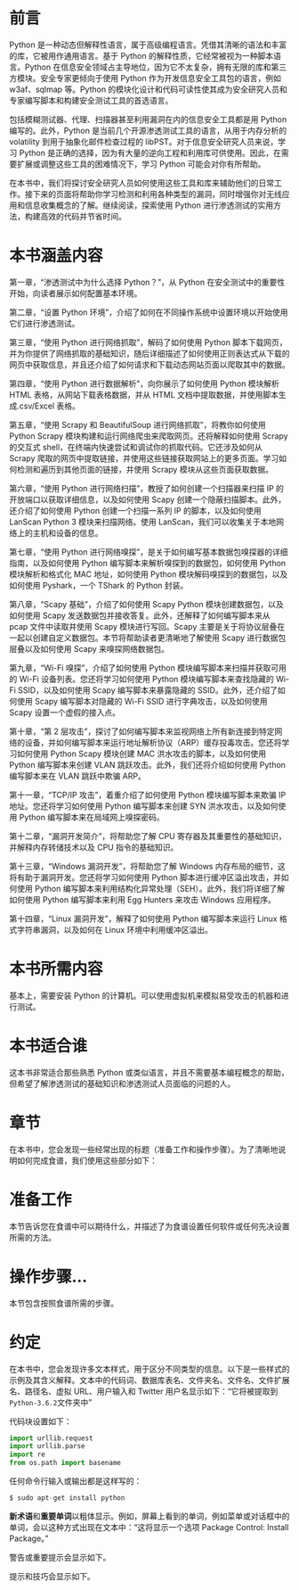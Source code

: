 # 前言

Python 是一种动态但解释性语言，属于高级编程语言。凭借其清晰的语法和丰富的库，它被用作通用语言。基于 Python 的解释性质，它经常被视为一种脚本语言。Python 在信息安全领域占主导地位，因为它不太复杂，拥有无限的库和第三方模块。安全专家更倾向于使用 Python 作为开发信息安全工具包的语言，例如 w3af、sqlmap 等。Python 的模块化设计和代码可读性使其成为安全研究人员和专家编写脚本和构建安全测试工具的首选语言。

包括模糊测试器、代理、扫描器甚至利用漏洞在内的信息安全工具都是用 Python 编写的。此外，Python 是当前几个开源渗透测试工具的语言，从用于内存分析的 volatility 到用于抽象化邮件检查过程的 libPST。对于信息安全研究人员来说，学习 Python 是正确的选择，因为有大量的逆向工程和利用库可供使用。因此，在需要扩展或调整这些工具的困难情况下，学习 Python 可能会对你有所帮助。

在本书中，我们将探讨安全研究人员如何使用这些工具和库来辅助他们的日常工作。接下来的页面将帮助你学习检测和利用各种类型的漏洞，同时增强你对无线应用和信息收集概念的了解。继续阅读，探索使用 Python 进行渗透测试的实用方法，构建高效的代码并节省时间。

# 本书涵盖内容

第一章，“渗透测试中为什么选择 Python？”，从 Python 在安全测试中的重要性开始，向读者展示如何配置基本环境。

第二章，“设置 Python 环境”，介绍了如何在不同操作系统中设置环境以开始使用它们进行渗透测试。

第三章，“使用 Python 进行网络抓取”，解码了如何使用 Python 脚本下载网页，并为你提供了网络抓取的基础知识，随后详细描述了如何使用正则表达式从下载的网页中获取信息，并且还介绍了如何请求和下载动态网站页面以爬取其中的数据。

第四章，“使用 Python 进行数据解析”，向你展示了如何使用 Python 模块解析 HTML 表格，从网站下载表格数据，并从 HTML 文档中提取数据，并使用脚本生成.csv/Excel 表格。

第五章，“使用 Scrapy 和 BeautifulSoup 进行网络抓取”，将教你如何使用 Python Scrapy 模块构建和运行网络爬虫来爬取网页。还将解释如何使用 Scrapy 的交互式 shell，在终端内快速尝试和调试你的抓取代码。它还涉及如何从 Scrapy 爬取的网页中提取链接，并使用这些链接获取网站上的更多页面。学习如何检测和遍历到其他页面的链接，并使用 Scrapy 模块从这些页面获取数据。

第六章，“使用 Python 进行网络扫描”，教授了如何创建一个扫描器来扫描 IP 的开放端口以获取详细信息，以及如何使用 Scapy 创建一个隐蔽扫描脚本。此外，还介绍了如何使用 Python 创建一个扫描一系列 IP 的脚本，以及如何使用 LanScan Python 3 模块来扫描网络。使用 LanScan，我们可以收集关于本地网络上的主机和设备的信息。

第七章，“使用 Python 进行网络嗅探”，是关于如何编写基本数据包嗅探器的详细指南，以及如何使用 Python 编写脚本来解析嗅探到的数据包，如何使用 Python 模块解析和格式化 MAC 地址，如何使用 Python 模块解码嗅探到的数据包，以及如何使用 Pyshark，一个 TShark 的 Python 封装。

第八章，“Scapy 基础”，介绍了如何使用 Scapy Python 模块创建数据包，以及如何使用 Scapy 发送数据包并接收答复。此外，还解释了如何编写脚本来从 pcap 文件中读取并使用 Scapy 模块进行写回。Scapy 主要是关于将协议层叠在一起以创建自定义数据包。本节将帮助读者更清晰地了解使用 Scapy 进行数据包层叠以及如何使用 Scapy 来嗅探网络数据包。

第九章，“Wi-Fi 嗅探”，介绍了如何使用 Python 模块编写脚本来扫描并获取可用的 Wi-Fi 设备列表。您还将学习如何使用 Python 模块编写脚本来查找隐藏的 Wi-Fi SSID，以及如何使用 Scapy 编写脚本来暴露隐藏的 SSID。此外，还介绍了如何使用 Scapy 编写脚本对隐藏的 Wi-Fi SSID 进行字典攻击，以及如何使用 Scapy 设置一个虚假的接入点。

第十章，“第 2 层攻击”，探讨了如何编写脚本来监视网络上所有新连接到特定网络的设备，并如何编写脚本来运行地址解析协议（ARP）缓存投毒攻击。您还将学习如何使用 Python Scapy 模块创建 MAC 洪水攻击的脚本，以及如何使用 Python 编写脚本来创建 VLAN 跳跃攻击。此外，我们还将介绍如何使用 Python 编写脚本来在 VLAN 跳跃中欺骗 ARP。

第十一章，“TCP/IP 攻击”，着重介绍了如何使用 Python 模块编写脚本来欺骗 IP 地址。您还将学习如何使用 Python 编写脚本来创建 SYN 洪水攻击，以及如何使用 Python 编写脚本来在局域网上嗅探密码。

第十二章，“漏洞开发简介”，将帮助您了解 CPU 寄存器及其重要性的基础知识，并解释内存转储技术以及 CPU 指令的基础知识。

第十三章，“Windows 漏洞开发”，将帮助您了解 Windows 内存布局的细节，这将有助于漏洞开发。您还将学习如何使用 Python 脚本进行缓冲区溢出攻击，并如何使用 Python 编写脚本来利用结构化异常处理（SEH）。此外，我们将详细了解如何使用 Python 编写脚本来利用 Egg Hunters 来攻击 Windows 应用程序。

第十四章，“Linux 漏洞开发”，解释了如何使用 Python 编写脚本来运行 Linux 格式字符串漏洞，以及如何在 Linux 环境中利用缓冲区溢出。

# 本书所需内容

基本上，需要安装 Python 的计算机。可以使用虚拟机来模拟易受攻击的机器和进行测试。

# 本书适合谁

这本书非常适合那些熟悉 Python 或类似语言，并且不需要基本编程概念的帮助，但希望了解渗透测试的基础知识和渗透测试人员面临的问题的人。

# 章节

在本书中，您会发现一些经常出现的标题（准备工作和操作步骤）。为了清晰地说明如何完成食谱，我们使用这些部分如下：

# 准备工作

本节告诉您在食谱中可以期待什么，并描述了为食谱设置任何软件或任何先决设置所需的方法。

# 操作步骤…

本节包含按照食谱所需的步骤。

# 约定

在本书中，您会发现许多文本样式，用于区分不同类型的信息。以下是一些样式的示例及其含义解释。文本中的代码词、数据库表名、文件夹名、文件名、文件扩展名、路径名、虚拟 URL、用户输入和 Twitter 用户名显示如下：“它将被提取到`Python-3.6.2`文件夹中”

代码块设置如下：

```py
import urllib.request
import urllib.parse
import re
from os.path import basename 
```

任何命令行输入或输出都是这样写的：

```py
$ sudo apt-get install python 
```

**新术语**和**重要单词**以粗体显示。例如，屏幕上看到的单词，例如菜单或对话框中的单词，会以这种方式出现在文本中：“这将显示一个选项 Package Control: Install Package。”

警告或重要提示会显示如下。

提示和技巧会显示如下。
